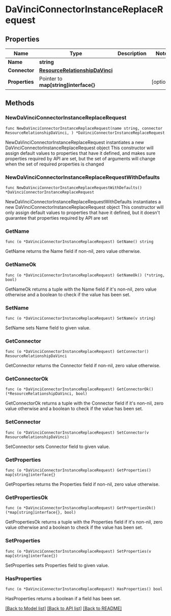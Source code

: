 # DaVinciConnectorInstanceReplaceRequest

## Properties

Name | Type | Description | Notes
------------ | ------------- | ------------- | -------------
**Name** | **string** |  | 
**Connector** | [**ResourceRelationshipDaVinci**](ResourceRelationshipDaVinci.md) |  | 
**Properties** | Pointer to **map[string]interface{}** |  | [optional] 

## Methods

### NewDaVinciConnectorInstanceReplaceRequest

`func NewDaVinciConnectorInstanceReplaceRequest(name string, connector ResourceRelationshipDaVinci, ) *DaVinciConnectorInstanceReplaceRequest`

NewDaVinciConnectorInstanceReplaceRequest instantiates a new DaVinciConnectorInstanceReplaceRequest object
This constructor will assign default values to properties that have it defined,
and makes sure properties required by API are set, but the set of arguments
will change when the set of required properties is changed

### NewDaVinciConnectorInstanceReplaceRequestWithDefaults

`func NewDaVinciConnectorInstanceReplaceRequestWithDefaults() *DaVinciConnectorInstanceReplaceRequest`

NewDaVinciConnectorInstanceReplaceRequestWithDefaults instantiates a new DaVinciConnectorInstanceReplaceRequest object
This constructor will only assign default values to properties that have it defined,
but it doesn't guarantee that properties required by API are set

### GetName

`func (o *DaVinciConnectorInstanceReplaceRequest) GetName() string`

GetName returns the Name field if non-nil, zero value otherwise.

### GetNameOk

`func (o *DaVinciConnectorInstanceReplaceRequest) GetNameOk() (*string, bool)`

GetNameOk returns a tuple with the Name field if it's non-nil, zero value otherwise
and a boolean to check if the value has been set.

### SetName

`func (o *DaVinciConnectorInstanceReplaceRequest) SetName(v string)`

SetName sets Name field to given value.


### GetConnector

`func (o *DaVinciConnectorInstanceReplaceRequest) GetConnector() ResourceRelationshipDaVinci`

GetConnector returns the Connector field if non-nil, zero value otherwise.

### GetConnectorOk

`func (o *DaVinciConnectorInstanceReplaceRequest) GetConnectorOk() (*ResourceRelationshipDaVinci, bool)`

GetConnectorOk returns a tuple with the Connector field if it's non-nil, zero value otherwise
and a boolean to check if the value has been set.

### SetConnector

`func (o *DaVinciConnectorInstanceReplaceRequest) SetConnector(v ResourceRelationshipDaVinci)`

SetConnector sets Connector field to given value.


### GetProperties

`func (o *DaVinciConnectorInstanceReplaceRequest) GetProperties() map[string]interface{}`

GetProperties returns the Properties field if non-nil, zero value otherwise.

### GetPropertiesOk

`func (o *DaVinciConnectorInstanceReplaceRequest) GetPropertiesOk() (*map[string]interface{}, bool)`

GetPropertiesOk returns a tuple with the Properties field if it's non-nil, zero value otherwise
and a boolean to check if the value has been set.

### SetProperties

`func (o *DaVinciConnectorInstanceReplaceRequest) SetProperties(v map[string]interface{})`

SetProperties sets Properties field to given value.

### HasProperties

`func (o *DaVinciConnectorInstanceReplaceRequest) HasProperties() bool`

HasProperties returns a boolean if a field has been set.


[[Back to Model list]](../README.md#documentation-for-models) [[Back to API list]](../README.md#documentation-for-api-endpoints) [[Back to README]](../README.md)


